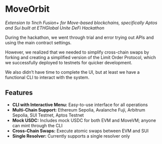 # MoveOrbit

*Extension to 1inch Fusion+ for Move-based blockchains, specifically Aptos and Sui built at ETHGlobal Unite DeFi Hackathon*

During the hackathon, we went through trial and error trying out APIs and using the main contract settings. 

However, we realized that we needed to simplify cross-chain swaps by forking and creating a simplified version of the Limit Order Protocol, which we successfully deployed to testnets for quicker development.

We also didn’t have time to complete the UI, but at least we have a functional CLI to interact with the system.

## Features

- **CLI with Interactive Menu:** Easy-to-use interface for all operations
- **Multi-Chain Support:** Ethereum Sepolia, Avalanche Fuji, Arbitrum Sepolia, SUI Testnet, Aptos Testnet
- **Mock USDC:** Includes mock USDC for both EVM and MoveVM; anyone can mint through the CLI
- **Cross-Chain Swaps:** Execute atomic swaps between EVM and SUI
- **Single Resolver:** Currently supports a single resolver only
